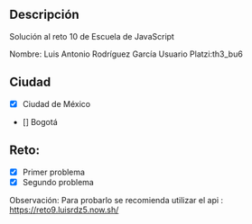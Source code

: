 ## Descripción

Solución al reto 10 de Escuela de JavaScript

Nombre: Luis Antonio Rodríguez García
Usuario Platzi:th3_bu6

## Ciudad
- [X] Ciudad de México
- [] Bogotá

## Reto:
  - [X] Primer problema
  - [X] Segundo problema

  Observación: Para probarlo se recomienda utilizar el api : https://reto9.luisrdz5.now.sh/
  
